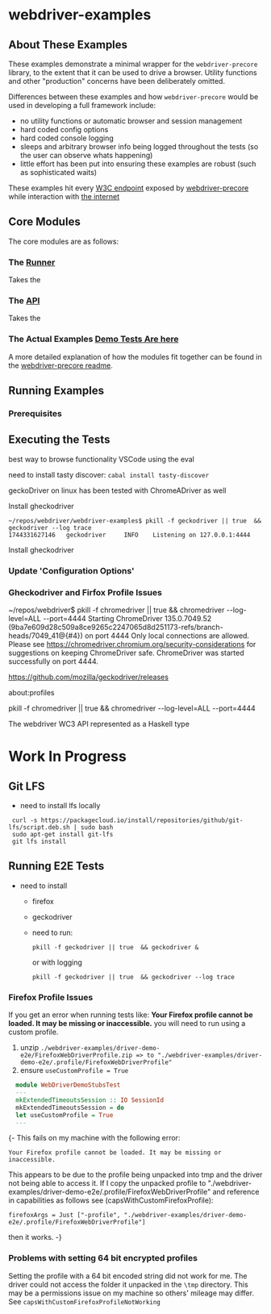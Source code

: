 # webdriver-examples

## About These Examples

These examples demonstrate a minimal wrapper for the `webdriver-precore` library, to the extent that it can be used to drive a browser. Utility functions and other "production" concerns have been deliberately omitted.

Differences between these examples and how `webdriver-precore`  would be used in developing a full framework include:
 * no utility functions or automatic browser and session management
 * hard coded config options
 * hard coded console logging
 * sleeps and arbitrary browser info being logged throughout the tests (so the user can observe whats happening)
 * little effort has been put into ensuring these examples are robust (such as sophisticated waits)

These examples hit every [W3C endpoint]() exposed by [webdriver-precore]() while interaction with [the internet](https://the-internet.herokuapp.com)

## Core Modules

The core modules are as follows:

### The [Runner](./driver-demo-e2e/IORunner.hs)

Takes the 

### The [API](./driver-demo-e2e/IOAPI.hs)

Takes the 

### The Actual Examples [Demo Tests Are here](./driver-demo-e2e/WebDriverE2EDemoTest.hs)

A more detailed explanation of how the modules fit together can be found  in the [webdriver-precore readme]().


## Running Examples

### Prerequisites

## Executing the Tests

best way to browse functionality VSCode using the eval 

 need to install tasty discover: ``cabal install tasty-discover``

geckoDriver on linux has been tested with ChromeADriver as well

Install gheckodriver

```
~/repos/webdriver/webdriver-examples$ pkill -f geckodriver || true  && geckodriver --log trace
1744331627146   geckodriver     INFO    Listening on 127.0.0.1:4444
```

Install gheckodriver

### Update 'Configuration Options'


### Gheckodriver and Firfox Profile Issues
~/repos/webdriver$ pkill -f chromedriver || true && chromedriver --log-level=ALL --port=4444
Starting ChromeDriver 135.0.7049.52 (9ba7e609d28c509a8ce9265c2247065d8d251173-refs/branch-heads/7049_41@{#4}) on port 4444
Only local connections are allowed.
Please see https://chromedriver.chromium.org/security-considerations for suggestions on keeping ChromeDriver safe.
ChromeDriver was started successfully on port 4444.

https://github.com/mozilla/geckodriver/releases

about:profiles

pkill -f chromedriver || true && chromedriver --log-level=ALL --port=4444

The webdriver WC3 API represented as a Haskell type

# Work In Progress

## Git LFS
  - need to install lfs locally
   ```
    curl -s https://packagecloud.io/install/repositories/github/git-lfs/script.deb.sh | sudo bash
    sudo apt-get install git-lfs
    git lfs install
  ```

  
## Running E2E Tests
- need to install
  - firefox
  - geckodriver
 
  - need to run:

    ``pkill -f geckodriver || true  && geckodriver &``

    or with logging

    ``pkill -f geckodriver || true  && geckodriver --log trace``

### Firefox Profile Issues

If you get an error when running tests like: **Your Firefox profile cannot be loaded. It may be missing or inaccessible.** you will need to run using a custom profile.

1. unzip `./webdriver-examples/driver-demo-e2e/FirefoxWebDriverProfile.zip => to "./webdriver-examples/driver-demo-e2e/.profile/FirefoxWebDriverProfile"`
2. ensure `useCustomProfile = True`

  ```haskell
    module WebDriverDemoStubsTest
    --- 
    mkExtendedTimeoutsSession :: IO SessionId
    mkExtendedTimeoutsSession = do
    let useCustomProfile = True
    ---
  ```

{-
This fails on my machine with the following error:

```Your Firefox profile cannot be loaded. It may be missing or inaccessible.```

This appears to be due to the profile being unpacked into tmp and the driver not being able to access it.
If I copy the unpacked profile to "./webdriver-examples/driver-demo-e2e/.profile/FirefoxWebDriverProfile" and reference in
capabilities as follows see (capsWithCustomFirefoxProfile):

```firefoxArgs = Just ["-profile", "./webdriver-examples/driver-demo-e2e/.profile/FirefoxWebDriverProfile"]```

then it works.
-}

### Problems with setting 64 bit encrypted profiles

Setting the profile with a 64 bit encoded string did not work for me. The driver could not access the folder it unpacked in the `\tmp` directory. This may be a permissions issue on my machine so others' mileage may differ. See ``capsWithCustomFirefoxProfileNotWorking``
  
